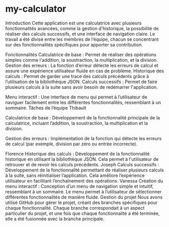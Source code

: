 # my-calculator

Introduction
Cette application est une calculatrice avec plusieurs fonctionnalités avancées, comme la gestion d'historique, la possibilité de réaliser des calculs successifs, et une interface de navigation claire. Le travail a été divisé entre les membres de l’équipe, chacun se concentrant sur des fonctionnalités spécifiques pour apporter sa contribution.

Fonctionnalités
Calculatrice de base : Permet de réaliser des opérations simples comme l'addition, la soustraction, la multiplication, et la division.
Gestion des erreurs : La fonction d’erreur détecte les erreurs de calcul et assure une expérience utilisateur fluide en cas de problème.
Historique des calculs : Permet de garder une trace des calculs précédents grâce à l’utilisation de la bibliothèque JSON.
Calculs successifs : Permet de faire plusieurs calculs à la suite sans avoir besoin de redémarrer l'application.

Menu interactif : Une interface de menu qui permet à l’utilisateur de naviguer facilement entre les différentes fonctionnalités, ressemblant à un sommaire.
Tâches de l’équipe
Thibault

Calculatrice de base : Développement de la fonctionnalité principale de la calculatrice, incluant l’addition, la soustraction, la multiplication et la division.

Gestion des erreurs : Implémentation de la fonction qui détecte les erreurs de calcul (par exemple, division par zéro ou entrée incorrecte).

Florence
Historique des calculs : Développement de la fonctionnalité historique en utilisant la bibliothèque JSON. Cela permet à l'utilisateur de retrouver et de revoir les calculs précédents.
Joseph
Calculs successifs : Développement de la fonctionnalité permettant de réaliser plusieurs calculs à la suite, sans réinitialiser l’application. Cela améliore l’expérience utilisateur en facilitant l’enchaînement des opérations.
Vanessa
Création du menu interactif : Conception d’un menu de navigation simple et intuitif, ressemblant à un sommaire. Le menu permet à l’utilisateur de sélectionner différentes fonctionnalités de manière fluide.
Gestion du projet
Nous avons utilisé GitHub pour gérer le projet, créant des branches spécifiques pour chaque fonctionnalité. Chaque branche correspondait à un aspect particulier du projet, et une fois que chaque fonctionnalité a été terminée, elle a été fusionnée avec la branche principale.
